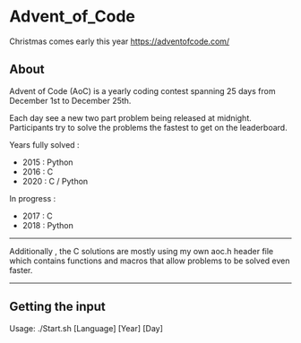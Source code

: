 # Advent_of_Code
Christmas comes early this year
https://adventofcode.com/

## About


Advent of Code (AoC) is a yearly coding contest spanning 25 days from December 1st to December 25th.

Each day see a new two part problem being released at midnight. Participants try to solve the problems the fastest to get on the leaderboard.

Years fully solved :
- 2015 : Python
- 2016 : C
- 2020 : C / Python

In progress :

- 2017 : C
- 2018 : Python

----

Additionally , the C solutions are mostly using my own aoc.h header file which contains functions and macros that allow problems to be solved even faster.


---

## Getting the input

Usage: ./Start.sh [Language] [Year] [Day]
